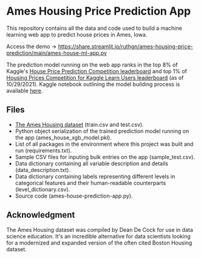 # Ames Housing Price Prediction App

This repository contains all the data and code used to build a machine learning web app to predict house prices in Ames, Iowa. 

Access the demo → https://share.streamlit.io/ruthgn/ames-housing-price-prediction/main/ames-house-ml-app.py

The prediction model running on the web app ranks in the top 8% of Kaggle's [House Price Prediction Competition leaderboard](https://www.kaggle.com/c/house-prices-advanced-regression-techniques/overview) and top 1% of [Housing Prices Competition for Kaggle Learn Users leaderboard](https://www.kaggle.com/c/home-data-for-ml-course/overview) (as of 10/29/2021). Kaggle notebook outlining the model building process is available [here](https://www.kaggle.com/ruthgn/house-prices-top-8-featengineering-xgb-optuna/notebook).


Files
-----
* [The Ames Housing dataset](https://www.kaggle.com/c/house-prices-advanced-regression-techniques/data) (train.csv and test.csv).
* Python object serialization of the trained prediction model running on the app (ames_house_xgb_model.pkl).
* List of all packages in the environment where this project was built and run (requirements.txt).
* Sample CSV files for inputing bulk entries on the app (sample_test.csv).
* Data dictionary containing all variable description and details (data_description.txt).
* Data dictionary containing labels representing different levels in categorical features and their human-readable counterparts (level_dictionary.csv).
* Source code (ames-house-prediction-app.py).


Acknowledgment
-----
The Ames Housing dataset was compiled by Dean De Cock for use in data science education. It's an incredible alternative for data scientists looking for a modernized and expanded version of the often cited Boston Housing dataset.
